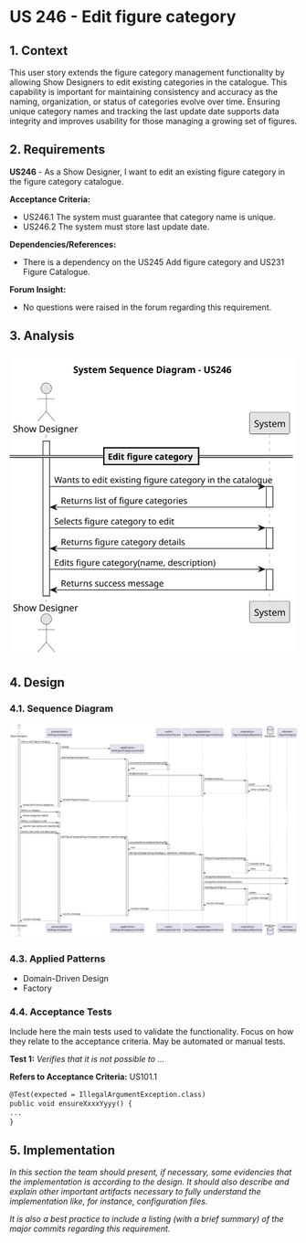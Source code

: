 # US 246 - Edit figure category


## 1. Context

This user story extends the figure category management functionality by allowing Show Designers to edit existing categories in the catalogue. 
This capability is important for maintaining consistency and accuracy as the naming, organization, or status of categories evolve over time. 
Ensuring unique category names and tracking the last update date supports data integrity and improves usability for those managing a growing set of figures.

## 2. Requirements

**US246** - As a Show Designer, I want to edit an existing figure category in the figure category catalogue.


**Acceptance Criteria:**

- US246.1 The system must guarantee that category name is unique.
- US246.2 The system must store last update date.

**Dependencies/References:**

* There is a dependency on the US245 Add figure category and US231 Figure Catalogue. 

**Forum Insight:**

* No questions were raised in the forum regarding this requirement.

## 3. Analysis

![SSD246](images/system-sequence-diagram-US246.svg "SSD246")
## 4. Design

### 4.1. Sequence Diagram

![sequence-diagram](images/sequence-diagram-US246.svg "A Sequence Diagram")

### 4.3. Applied Patterns
- Domain-Driven Design
- Factory
### 4.4. Acceptance Tests

Include here the main tests used to validate the functionality. Focus on how they relate to the acceptance criteria. May be automated or manual tests.

**Test 1:** *Verifies that it is not possible to ...*

**Refers to Acceptance Criteria:** US101.1


```
@Test(expected = IllegalArgumentException.class)
public void ensureXxxxYyyy() {
...
}
````

## 5. Implementation

*In this section the team should present, if necessary, some evidencies that the implementation is according to the design. It should also describe and explain other important artifacts necessary to fully understand the implementation like, for instance, configuration files.*

*It is also a best practice to include a listing (with a brief summary) of the major commits regarding this requirement.*



